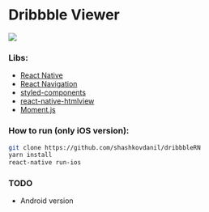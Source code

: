 # Dribbble Viewer

![](https://image.ibb.co/bVqPza/Screen_Shot_2017_07_16_at_20_53_53.png)

### Libs:

  - [React Native](https://facebook.github.io/react-native/)
  - [React Navigation](https://reactnavigation.org/)
  - [styled-components](https://www.styled-components.com/)
  - [react-native-htmlview](https://github.com/jsdf/react-native-htmlview)
  - [Moment.js](https://momentjs.com/)

### How to run (only iOS version):

  ```sh
git clone https://github.com/shashkovdanil/dribbbleRN
yarn install
react-native run-ios
```

### TODO

- Android version